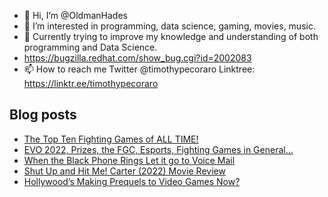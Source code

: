 - 👋 Hi, I’m @OldmanHades
- 👀 I’m interested in programming, data science, gaming, movies, music.
- 🌱 Currently trying to improve my knowledge and understanding of both programming and Data Science.
- https://bugzilla.redhat.com/show_bug.cgi?id=2002083
- 📫 How to reach me Twitter @timothypecoraro
Linktree: https://linktr.ee/timothypecoraro

## Blog posts
<!-- BLOG-POST-LIST:START -->
- [The Top Ten Fighting Games of ALL TIME!](https://medium.com/@timothypecoraro/the-top-ten-fighting-games-of-all-time-4a2bd77158d2?source=rss-5097f5c9b801------2)
- [EVO 2022, Prizes, the FGC, Esports, Fighting Games in General…](https://medium.com/@timothypecoraro/evo-2022-prizes-the-fgc-esports-fighting-games-in-general-d1aa0460cd79?source=rss-5097f5c9b801------2)
- [When the Black Phone Rings Let it go to Voice Mail](https://medium.com/@timothypecoraro/when-the-black-phone-rings-let-it-go-to-voice-mail-eb45b784d935?source=rss-5097f5c9b801------2)
- [Shut Up and Hit Me! Carter &lpar;2022&rpar; Movie Review](https://medium.com/@timothypecoraro/shut-up-and-hit-me-49560c747aeb?source=rss-5097f5c9b801------2)
- [Hollywood’s Making Prequels to Video Games Now?](https://medium.com/@timothypecoraro/hollywoods-making-prequels-to-video-games-now-5f68b83d6e40?source=rss-5097f5c9b801------2)
<!-- BLOG-POST-LIST:END -->
